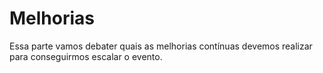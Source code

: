# Melhorias

Essa parte vamos debater quais as melhorias contínuas devemos realizar para conseguirmos escalar o evento.
